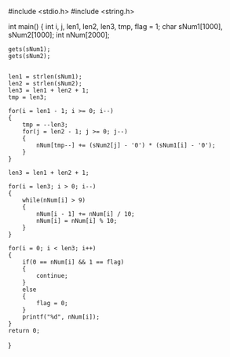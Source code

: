 #include <stdio.h>
#include <string.h>

int main()
{
    int i, j, len1, len2, len3, tmp, flag = 1;
    char sNum1[1000], sNum2[1000];
    int nNum[2000];

    gets(sNum1);
    gets(sNum2);


    len1 = strlen(sNum1);
    len2 = strlen(sNum2);
    len3 = len1 + len2 + 1;
    tmp = len3;

    for(i = len1 - 1; i >= 0; i--)
    {
        tmp = --len3;
        for(j = len2 - 1; j >= 0; j--)
        {
            nNum[tmp--] += (sNum2[j] - '0') * (sNum1[i] - '0');
        }
    }

    len3 = len1 + len2 + 1;

    for(i = len3; i > 0; i--)
    {
        while(nNum[i] > 9)
        {
            nNum[i - 1] += nNum[i] / 10;
            nNum[i] = nNum[i] % 10;
        }
    }

    for(i = 0; i < len3; i++)
    {
        if(0 == nNum[i] && 1 == flag)
        {
            continue;
        }
        else
        {
            flag = 0;
        }
        printf("%d", nNum[i]);
    }
    return 0;
}
